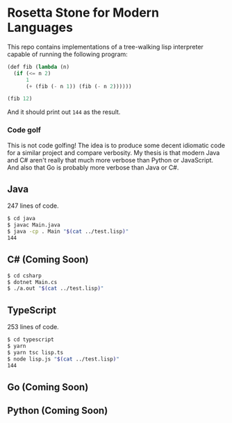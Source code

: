 # Rosetta Stone for Modern Languages

This repo contains implementations of a tree-walking lisp interpreter capable of running the following program:

```lisp
(def fib (lambda (n)
  (if (<= n 2)
      1
      (+ (fib (- n 1)) (fib (- n 2))))))

(fib 12)
```

And it should print out `144` as the result.

### Code golf

This is not code golfing! The idea is to produce some decent idiomatic code for a similar project and compare verbosity. My thesis is that modern Java and C# aren't really that much more verbose than Python or JavaScript. And also that Go is probably more verbose than Java or C#.

## Java

247 lines of code.

```bash
$ cd java
$ javac Main.java
$ java -cp . Main "$(cat ../test.lisp)"
144
```

## C# (Coming Soon)

```bash
$ cd csharp
$ dotnet Main.cs
$ ./a.out "$(cat ../test.lisp)"
```

## TypeScript

253 lines of code.

```bash
$ cd typescript
$ yarn
$ yarn tsc lisp.ts
$ node lisp.js "$(cat ../test.lisp)"
144
```

## Go (Coming Soon)

## Python (Coming Soon)
